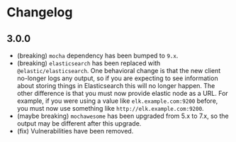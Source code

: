 # Changelog

## 3.0.0

- (breaking) `mocha` dependency has been bumped to `9.x`.
- (breaking) `elasticsearch` has been replaced with `@elastic/elasticsearch`. One behavioral change is that the new client no-longer logs any output, so if you are expecting to see information about storing things in Elasticsearch this will no longer happen. The other difference is that you must now provide elastic node as a URL. For example, if you were using a value like `elk.example.com:9200` before, you must now use something like `http://elk.example.com:9200`.
- (maybe breaking) `mochawesome` has been upgraded from 5.x to 7.x, so the output may be different after this upgrade.
- (fix) Vulnerabilities have been removed.
